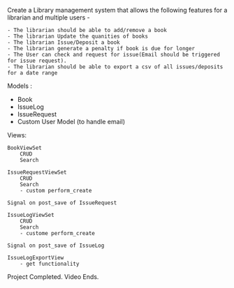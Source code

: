 
Create a Library management system that allows the following features for a librarian and multiple users -

	- The librarian should be able to add/remove a book
	- The librarian Update the quanities of books
	- The librarian Issue/Deposit a book
	- The librarian generate a penalty if book is due for longer
	- The User can check and request for issue(Email should be triggered for issue request).
	- The librarian should be able to export a csv of all issues/deposits for a date range


Models : 

- Book
- IssueLog
- IssueRequest
- Custom User Model (to handle email)

Views:
    
    BookViewSet
        CRUD
        Search

    IssueRequestViewSet
        CRUD
        Search
        - custom perform_create
    
    Signal on post_save of IssueRequest

    IssueLogViewSet
        CRUD
        Search
        - custome perform_create

    Signal on post_save of IssueLog

    IssueLogExportView
        - get functionality

    
Project Completed.
Video Ends.